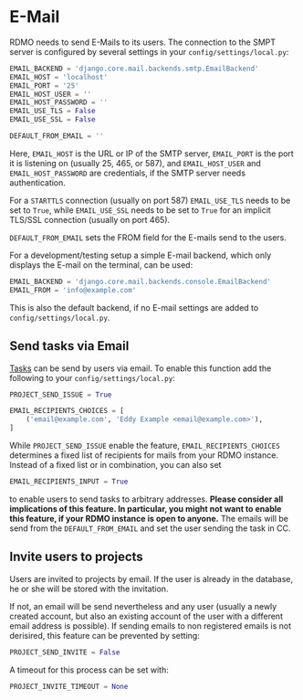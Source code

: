 # E-Mail

RDMO needs to send E-Mails to its users. The connection to the SMPT server is configured by several settings in your `config/settings/local.py`:

```python
EMAIL_BACKEND = 'django.core.mail.backends.smtp.EmailBackend'
EMAIL_HOST = 'localhost'
EMAIL_PORT = '25'
EMAIL_HOST_USER = ''
EMAIL_HOST_PASSWORD = ''
EMAIL_USE_TLS = False
EMAIL_USE_SSL = False

DEFAULT_FROM_EMAIL = ''
```

Here, `EMAIL_HOST` is the URL or IP of the SMTP server, `EMAIL_PORT` is the port it is listening on (usually 25, 465, or 587), and  `EMAIL_HOST_USER` and `EMAIL_HOST_PASSWORD` are credentials, if the SMTP server needs authentication.

For a `STARTTLS` connection (usually on port 587) `EMAIL_USE_TLS` needs to be set to `True`, while `EMAIL_USE_SSL` needs to be set to `True` for an implicit TLS/SSL connection (usually on port 465).

`DEFAULT_FROM_EMAIL` sets the FROM field for the E-mails send to the users.

For a development/testing setup a simple E-mail backend, which only displays the E-mail on the terminal, can be used:

```python
EMAIL_BACKEND = 'django.core.mail.backends.console.EmailBackend'
EMAIL_FROM = 'info@example.com'
```

This is also the default backend, if no E-mail settings are added to `config/settings/local.py`.


## Send tasks via Email

[Tasks](/management/tasks.html) can be send by users via email. To enable this function add the following to your `config/settings/local.py`:

```python
PROJECT_SEND_ISSUE = True

EMAIL_RECIPIENTS_CHOICES = [
    ('email@example.com', 'Eddy Example <email@example.com>'),
]
```

While `PROJECT_SEND_ISSUE` enable the feature, `EMAIL_RECIPIENTS_CHOICES` determines a fixed list of recipients for mails from your RDMO instance. Instead of a fixed list or in combination, you can also set

```python
EMAIL_RECIPIENTS_INPUT = True
```

to enable users to send tasks to arbitrary addresses. **Please consider all implications of this feature. In particular, you might not want to enable this feature, if your RDMO instance is open to anyone.** The emails will be send from the `DEFAULT_FROM_EMAIL` and set the user sending the task in CC.


## Invite users to projects

Users are invited to projects by email. If the user is already in the database, he or she will be stored with the invitation.

If not, an email will be send nevertheless and any user (usually a newly created account, but also an existing account of the user with a different email address is possible). If sending emails to non registered emails is not derisired, this feature can be prevented by setting:

```python
PROJECT_SEND_INVITE = False
```

A timeout for this process can be set with:

```python
PROJECT_INVITE_TIMEOUT = None
```
